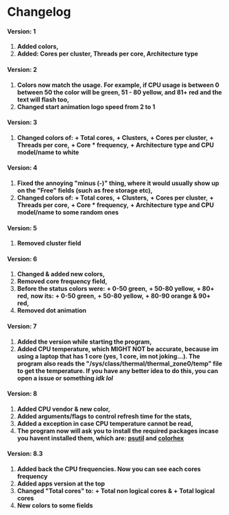 # Changelog

#### Version: 1
1. **Added colors,**
2. **Added: Cores per cluster, Threads per core, Architecture type**

#### Version: 2
1. **Colors now match the usage. For example, if CPU usage is between 0 between 50 the color will be green, 51 - 80 yellow, and 81+ red and the text will flash too,**
2. **Changed start animation logo speed from 2 to 1**

#### Version: 3
1. **Changed colors of:**
	**+ Total cores,**
	**+ Clusters,**
	**+ Cores per cluster,**
	**+ Threads per core,**
	**+ Core * frequency,**
	**+ Architecture type and CPU model/name to white**

#### Version: 4
1. **Fixed the annoying "minus (-)" thing, where it would usually show up on the "Free" fields (such as free storage etc),**
2. **Changed colors of:**
	**+ Total cores,**
	**+ Clusters,**
	**+ Cores per cluster,**
	**+ Threads per core,**
	**+ Core * frequency,**
	**+ Architecture type and CPU model/name to some random ones**

#### Version: 5
1. **Removed cluster field**

#### Version: 6
1. **Changed & added new colors,**
2. **Removed core frequency field,**
3. **Before the status colors were:**
	**+ 0-50 green,**
	**+ 50-80 yellow,**
	**+ 80+ red,**
	**now its:**
	**+ 0-50 green,**
	**+ 50-80 yellow,**
	**+ 80-90 orange & 90+ red,**
4. **Removed dot animation**

#### Version: 7
1. **Added the version while starting the program,**
2. **Added CPU temperature, which MIGHT NOT be accurate, because im using a laptop that has 1 core (yes, 1 core, im not joking...). The program also reads the "/sys/class/thermal/thermal_zone0/temp" file to get the temperature. If you have any better idea to do this, you can open a issue or something *idk lol***

#### Version: 8
1. **Added CPU vendor & new color,**
2. **Added arguments/flags to control refresh time for the stats,**
3. **Added a exception in case CPU temperature cannot be read,**
4. **The program now will ask you to install the required packages incase you havent installed them, which are: [psutil](https://pypi.org/project/psutil/) and [colorhex](https://pypi.org/project/colorhex/)**

#### Version: 8.3
1. **Added back the CPU frequencies. Now you can see each cores frequency**
2. **Added apps version at the top**
3. **Changed "Total cores" to:**
	**+ Total non logical cores &**
	**+ Total logical cores**
4. **New colors to some fields**
